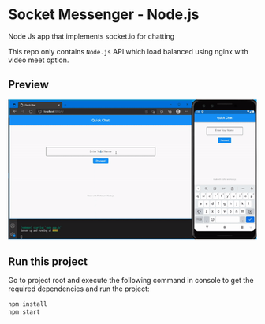 # Socket Messenger - Node.js
Node Js app that implements socket.io for chatting

This repo only contains `Node.js` API which load balanced using nginx with video meet option.

## Preview

![Alt text](preview/preview.gif?raw=true "Preview")


## Run this project

Go to project root and execute the following command in console to get the required dependencies and run the project: 

```
npm install
npm start
```
